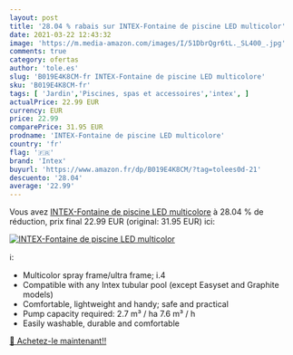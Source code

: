 ```yaml
---
layout: post
title: '28.04 % rabais sur INTEX-Fontaine de piscine LED multicolor'
date: 2021-03-22 12:43:32
image: 'https://m.media-amazon.com/images/I/51DbrQgr6tL._SL400_.jpg'
comments: true
category: ofertas
author: 'tole.es'
slug: 'B019E4K8CM-fr INTEX-Fontaine de piscine LED multicolore'
sku: 'B019E4K8CM-fr'
tags: [ 'Jardin','Piscines, spas et accessoires','intex', ]
actualPrice: 22.99 EUR
currency: EUR
price: 22.99
comparePrice: 31.95 EUR
prodname: 'INTEX-Fontaine de piscine LED multicolore'
country: 'fr'
flag: '🇫🇷'
brand: 'Intex'
buyurl: 'https://www.amazon.fr/dp/B019E4K8CM/?tag=tolees0d-21'
descuento: '28.04'
average: '22.99'
---
```


Vous avez [INTEX-Fontaine de piscine LED multicolore](https://www.amazon.fr/dp/B019E4K8CM/?tag=tolees0d-21)  à  28.04 % de réduction, prix final  22.99 EUR (original: 31.95 EUR) ici:

[![INTEX-Fontaine de piscine LED multicolor](https://m.media-amazon.com/images/I/51DbrQgr6tL._SL400_.jpg)](https://www.amazon.fr/dp/B019E4K8CM/?tag=tolees0d-21)

ℹ️:

- Multicolor spray frame/ultra frame; i.4
- Compatible with any Intex tubular pool (except Easyset and Graphite models)
- Comfortable, lightweight and handy; safe and practical
- Pump capacity required: 2.7 m³ / ha 7.6 m³ / h
- Easily washable, durable and comfortable

[🛒 Achetez-le maintenant!!](https://www.amazon.fr/dp/B019E4K8CM/?tag=tolees0d-21)
